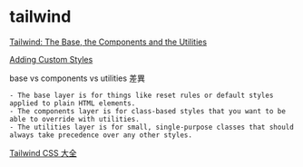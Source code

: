 # tailwind

[Tailwind: The Base, the Components and the Utilities](https://darkghosthunter.medium.com/tailwind-the-base-the-components-and-the-utilities-a81137c52534)

[Adding Custom Styles](https://tailwindcss.com/docs/adding-custom-styles)

base vs components vs utilities 差異

```
- The base layer is for things like reset rules or default styles applied to plain HTML elements.
- The components layer is for class-based styles that you want to be able to override with utilities.
- The utilities layer is for small, single-purpose classes that should always take precedence over any other styles.
```

[Tailwind CSS 大全](https://powerkaifu.github.io/2020/09/24/lesson-tailwind-css/)
